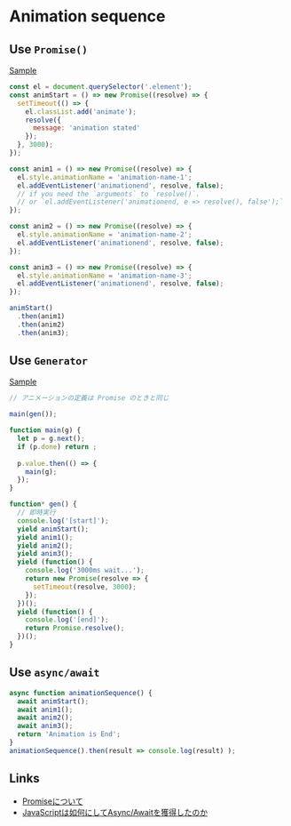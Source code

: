 # Animation sequence

## Use `Promise()`
[Sample](https://jsfiddle.net/walfo/07xphesh/)

```js
const el = document.querySelector('.element');
const animStart = () => new Promise((resolve) => {
  setTimeout(() => {
    el.classList.add('animate');
    resolve({
      message: 'animation stated'
    });
  }, 3000);
});

const anim1 = () => new Promise((resolve) => {
  el.style.animationName = 'animation-name-1';
  el.addEventListener('animationend', resolve, false);
  // if you need the `arguments` to `resolve()`.
  // or `el.addEventListener('animationend, e => resolve(), false');`
});

const anim2 = () => new Promise((resolve) => {
  el.style.animationName = 'animation-name-2';
  el.addEventListener('animationend', resolve, false);
});

const anim3 = () => new Promise((resolve) => {
  el.style.animationName = 'animation-name-3';
  el.addEventListener('animationend', resolve, false);
});

animStart()
  .then(anim1)
  .then(anim2)
  .then(anim3);
```

## Use `Generator`
[Sample](https://jsfiddle.net/walfo/36p3cpts/)

```js
// アニメーションの定義は Promise のときと同じ

main(gen());

function main(g) {
  let p = g.next();
  if (p.done) return ;
  
  p.value.then(() => {
    main(g);
  });
}

function* gen() {
  // 即時実行
  console.log('[start]');
  yield animStart();
  yield anim1();
  yield anim2();
  yield anim3();
  yield (function() {
    console.log('3000ms wait...');
    return new Promise(resolve => {
      setTimeout(resolve, 3000);
    });
  })();
  yield (function() {
    console.log('[end]');
    return Promise.resolve();
  })();
}
```

## Use `async/await`

```js
async function animationSequence() {
  await animStart();
  await anim1();
  await anim2();
  await anim3();
  return 'Animation is End';
}
animationSequence().then(result => console.log(result) );
```

## Links
- [Promiseについて](http://js-next.hatenablog.com/entry/2013/11/28/093230)
- [JavaScriptは如何にしてAsync/Awaitを獲得したのか](http://qiita.com/gaogao_9/items/5417d01b4641357900c7)
